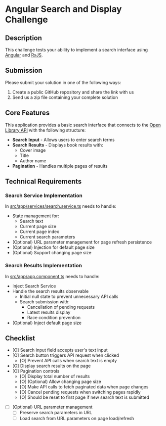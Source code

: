 # Angular Search and Display Challenge

## Description

This challenge tests your ability to implement a search interface using [Angular](https://angular.dev/) and [RxJS](https://rxjs.dev/).

## Submission

Please submit your solution in one of the following ways:

1. Create a public GitHub repository and share the link with us
2. Send us a zip file containing your complete solution

## Core Features

This application provides a basic search interface that connects to the [Open Library API](https://openlibrary.org/dev/docs/api/search) with the following structure:

- **Search Input** - Allows users to enter search terms
- **Search Results** - Displays book results with:
  - Cover image
  - Title
  - Author name
- **Pagination** - Handles multiple pages of results

## Technical Requirements

### Search Service Implementation

In [src/app/services/search.service.ts](src/app/services/search.service.ts) needs to handle:

- State management for:
  - Search text
  - Current page size
  - Current page index
  - Current search parameters
- (Optional) URL parameter management for page refresh persistence
- (Optional) Injection for default page size
- (Optional) Support changing page size

### Search Results Implementation

In [src/app/app.component.ts](src/app/app.component.ts) needs to handle:

- Inject Search Service
- Handle the search results observable
  - Initial null state to prevent unnecessary API calls
  - Search submission with:
    - Cancellation of pending requests
    - Latest results display
    - Race condition prevention
- (Optional) Inject default page size

## Checklist

- [O] Search input field accepts user's text input
- [O] Search button triggers API request when clicked
  - [O] Prevent API calls when search text is empty
- [O] Display search results on the page
- [O] Pagination controls
  - [O] Display total number of results
  - [O] (Optional) Allow changing page size
  - [O] Make API calls to fetch paginated data when page changes
  - [O] Cancel pending requests when switching pages rapidly
  - [O] Should be reset to first page if new search text is submitted
- [ ] (Optional) URL parameter management
  - [ ] Preserve search parameters in URL
  - [ ] Load search from URL parameters on page load/refresh
